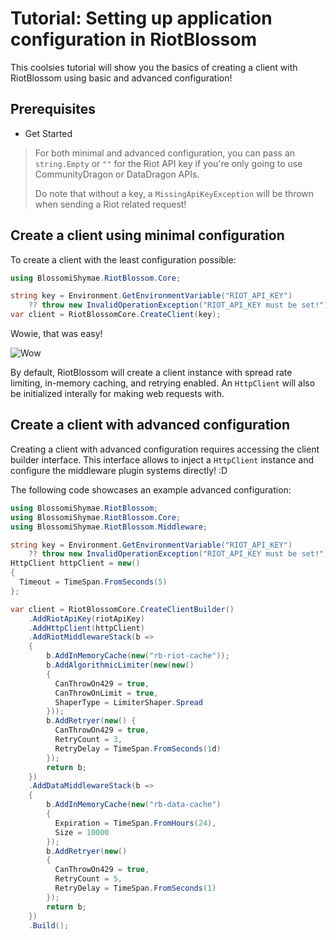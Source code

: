 # Tutorial: Setting up application configuration in RiotBlossom

This coolsies tutorial will show you the basics of creating a client with RiotBlossom 
using basic and advanced configuration!

## Prerequisites
- Get Started

> 
> 
> For both minimal and advanced configuration, you can pass an `string.Empty` or `""` for 
> the Riot API key if you're only going to use CommunityDragon or DataDragon APIs.
>
> Do note that without a key, a `MissingApiKeyException` will be thrown when sending
> a Riot related request! 

## Create a client using minimal configuration

To create a client with the least configuration possible:

```csharp
using BlossomiShymae.RiotBlossom.Core;

string key = Environment.GetEnvironmentVariable("RIOT_API_KEY")
    ?? throw new InvalidOperationException("RIOT_API_KEY must be set!");
var client = RiotBlossomCore.CreateClient(key);
```

Wowie, that was easy! 

![Wow](/img/tutorials-lol-wow.png)

By default, RiotBlossom will create a client instance with spread rate limiting, in-memory 
caching, and retrying enabled. An `HttpClient` will also be initialized interally 
for making web requests with.

## Create a client with advanced configuration

Creating a client with advanced configuration requires accessing the client builder 
interface. This interface allows to inject a `HttpClient` instance and configure 
the middleware plugin systems directly! :D

The following code showcases an example advanced configuration:

```csharp
using BlossomiShymae.RiotBlossom;
using BlossomiShymae.RiotBlossom.Core;
using BlossomiShymae.RiotBlossom.Middleware;

string key = Environment.GetEnvironmentVariable("RIOT_API_KEY")
    ?? throw new InvalidOperationException("RIOT_API_KEY must be set!");
HttpClient httpClient = new() 
{
  Timeout = TimeSpan.FromSeconds(5)
};

var client = RiotBlossomCore.CreateClientBuilder()
    .AddRiotApiKey(riotApiKey)
    .AddHttpClient(httpClient)
    .AddRiotMiddlewareStack(b =>
    {
        b.AddInMemoryCache(new("rb-riot-cache"));
        b.AddAlgorithmicLimiter(new(new() 
        {
          CanThrowOn429 = true,
          CanThrowOnLimit = true,
          ShaperType = LimiterShaper.Spread
        }));
        b.AddRetryer(new() {
          CanThrowOn429 = true,
          RetryCount = 3,
          RetryDelay = TimeSpan.FromSeconds(1d)
        });
        return b;
    })
    .AddDataMiddlewareStack(b =>
    {
        b.AddInMemoryCache(new("rb-data-cache") 
        {
          Expiration = TimeSpan.FromHours(24),
          Size = 10000
        });
        b.AddRetryer(new() 
        {
          CanThrowOn429 = true,
          RetryCount = 5,
          RetryDelay = TimeSpan.FromSeconds(1)
        });
        return b;
    })
    .Build();
```


